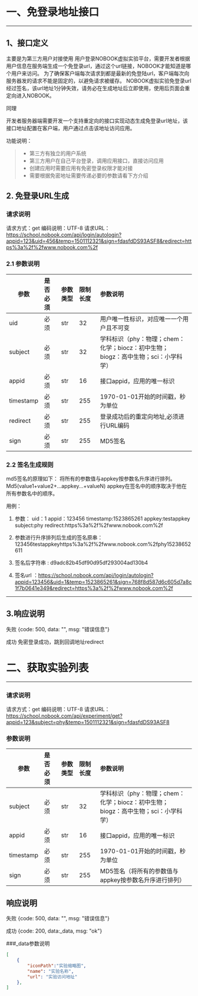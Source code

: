 # 一、免登录地址接口

------

## 1、接口定义

主要是为第三方用户对接使用 用户登录NOBOOK虚拟实验平台，需要开发者根据用户信息在服务端生成一个免登录url，通过这个url链接，NOBOOK才能知道是哪个用户来访问。 为了确保客户端每次请求到都是最新的免登陆url，客户端每次向服务器发的请求不能是固定的，以避免请求被缓存。 NOBOOK虚拟实验免登录url经过签名，该url地址1分钟失效，请务必在生成地址后立即使用，使用后页面会重定向进入NOBOOK。

同理

开发者服务器端需要开发一个支持重定向的接口实现动态生成免登录url地址，该接口地址配置在客户端，用户通过点击该地址访问应用。

功能说明：
> * 第三方有独立的用户系统
> * 第三方用户在自己平台登录，调用应用接口，直接访问应用
> * 创建应用时需要应用有免密登录权限才能对接
> * 需要根据免密地址需要传递必要的参数请看下方介绍



## 2. 免登录URL生成

### 请求说明
请求方式：get
编码说明：UTF-8
请求URL：https://school.nobook.com/api/login/autologin?appid=123&uid=456&temp=1501112321&sign=fdasfdDS93ASF8&redirect=https%3a%2f%2fwww.nobook.com%2f

### 2.1 参数说明

| 参数        | 是否必须   |  参数类型  | 限制长度 |参数说明|
| --------    | :-----     | :----     | :----   | :----|
| uid    | 必须     | str     | 32   | 用户唯一性标识，对应唯一一个用户且不可变|
| subject    | 必须     | str     | 32   | 学科标识（phy：物理；chem：化学；biocz：初中生物；biogz：高中生物；sci：小学科学）|
| appid |必须 | str|  16   | 接口appid，应用的唯一标识|
| timestamp|必须| str|255   |1970-01-01开始的时间戳，秒为单位|
| redirect |必须 | str|  255  | 登录成功后的重定向地址,必须进行URL编码|
| sign |必须 | str|  255   | MD5签名|


### 2.2 签名生成规则
md5签名的原理如下： 将所有的参数值与appkey按参数名升序进行排列。
Md5(value1+value2+...appkey...+valueN)
appkey在签名中的顺序取决于他在所有参数名中的顺序。

用例：

1. 参数：
uid：1
appid：123456 
timestamp:1523865261
appkey:testappkey
subject:phy
redirect:https%3a%2f%2fwww.nobook.com%2f


2. 参数进行升序排列后生成的签名原串：
123456testappkeyhttps%3a%2f%2fwww.nobook.com%2fphy15238652611
3. 签名后字符串 : d9adc82b45df90d95df293004ad130b4

4. 签名url ：https://school.nobook.com/api/login/autologin?appid=123456&uid=1&temp=1523865261&sign=768f8d587d6c605d7a8c1f7b0641e349&redirect=https%3a%2f%2fwww.nobook.com%2f

---

## 3.响应说明

失败 {code: 500, data: "", msg: "错误信息"}

成功 免密登录成功，跳到回调地址redirect



# 二、获取实验列表

------
### 请求说明
请求方式：get
编码说明：UTF-8
请求URL：https://school.nobook.com/api/experiment/get?appid=123&subject=phy&temp=1501112321&sign=fdasfdDS93ASF8

### 参数说明

| 参数        | 是否必须   |  参数类型  | 限制长度 |参数说明|
| --------    | :-----     | :----     | :----   | :----|
| subject    | 必须     | str     | 32   | 学科标识（phy：物理；chem：化学；biocz：初中生物；biogz：高中生物；sci：小学科学）|
| appid |必须 | str|  16   | 接口appid，应用的唯一标识|
| timestamp|必须| str|255   |1970-01-01开始的时间戳，秒为单位|
| sign |必须 | str|  255   | MD5签名（将所有的参数值与appkey按参数名升序进行排列）|



## 响应说明

失败 {code: 500, data: "", msg: "错误信息"}

成功 {code: 200, data:_data,  msg: "ok"}

###_data参数说明
```json
[
    {
        "iconPath":"实验缩略图",
        "name": "实验名称",
        "url": "实验访问地址"
    },
]    
    
```
